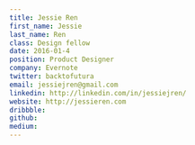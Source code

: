 ```yaml
---
title: Jessie Ren
first_name: Jessie
last_name: Ren
class: Design fellow
date: 2016-01-4
position: Product Designer
company: Evernote
twitter: backtofutura
email: jessiejren@gmail.com
linkedin: http://linkedin.com/in/jessiejren/
website: http://jessieren.com
dribbble: 
github:
medium:
---
```

